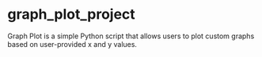 # graph_plot_project
Graph Plot is a simple Python script that allows users to plot custom graphs based on user-provided x and y values.
